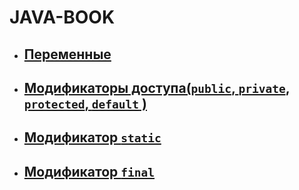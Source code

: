 # JAVA-BOOK
* ## [Переменные](./variables.md)
* ## [Модификаторы доступа(`public`, `private`, `protected`, `default` )](./access_modifiers.md)
* ## [Модификатор `static`](./static_modifier.md)
* ## [Модификатор `final`](./final_modifier.md)